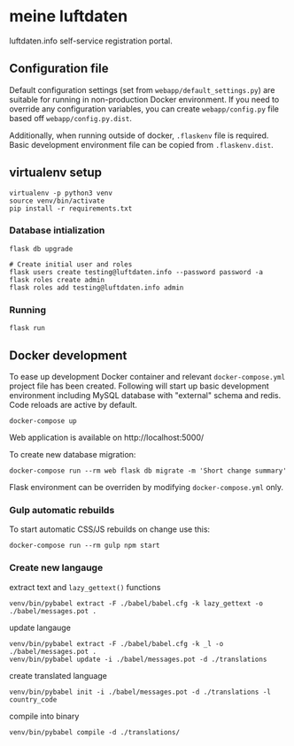 # meine luftdaten
luftdaten.info self-service registration portal.

## Configuration file
Default configuration settings (set from `webapp/default_settings.py`) are
suitable for running in non-production Docker environment. If you need to
override any configuration variables, you can create `webapp/config.py` file
based off `webapp/config.py.dist`.

Additionally, when running outside of docker, `.flaskenv` file is required.
Basic development environment file can be copied from `.flaskenv.dist`.

## virtualenv setup

    virtualenv -p python3 venv
    source venv/bin/activate
    pip install -r requirements.txt

### Database intialization

    flask db upgrade

    # Create initial user and roles
    flask users create testing@luftdaten.info --password password -a
    flask roles create admin
    flask roles add testing@luftdaten.info admin

### Running

    flask run

## Docker development
To ease up development Docker container and relevant `docker-compose.yml`
project file has been created. Following will start up basic development
environment including MySQL database with "external" schema and redis. Code reloads are active by default.

    docker-compose up

Web application is available on http://localhost:5000/

To create new database migration:

    docker-compose run --rm web flask db migrate -m 'Short change summary'

Flask environment can be overriden by modifying `docker-compose.yml` only.

### Gulp automatic rebuilds
To start automatic CSS/JS rebuilds on change use this:

    docker-compose run --rm gulp npm start


### Create new langauge
extract text and `lazy_gettext()` functions

    venv/bin/pybabel extract -F ./babel/babel.cfg -k lazy_gettext -o ./babel/messages.pot .

update langauge

    venv/bin/pybabel extract -F ./babel/babel.cfg -k _l -o ./babel/messages.pot .
    venv/bin/pybabel update -i ./babel/messages.pot -d ./translations

create translated language

    venv/bin/pybabel init -i ./babel/messages.pot -d ./translations -l country_code

compile into binary

    venv/bin/pybabel compile -d ./translations/
